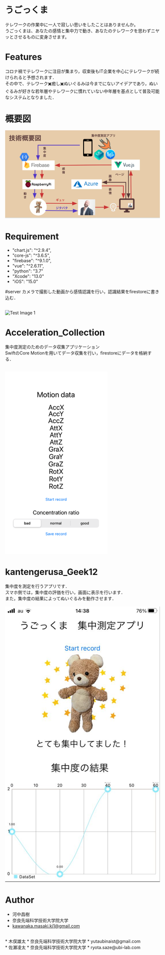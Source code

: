 # うごっくま

テレワークの作業中に一人で寂しい思いをしたことはありませんか。<br>
うごっくまは、あなたの感情と集中力で動き、あなたのテレワークを思わずニヤッとさせるものに変身させます。

# Features
コロナ禍でテレワークに注目が集まり，収束後もIT企業を中心にテレワークが続けられると予想されます．<br>
その中で、テレワーク✖️癒し✖️ぬいぐるみは今までにないアイデアであり，ぬいぐるみが好きな若年層やテレワークに慣れていない中年層を基点として普及可能なシステムとなりました．

# 概要図

  ![Test Image 1](image/arc.png)

# Requirement

* "chart.js": "^2.9.4",
* "core-js": "^3.6.5",
* "firebase": "^9.1.0",
* "vue": "^2.6.11",
* "python": "3.7"
* "Xcode": "13.0"
* "iOS": "15.0"

#server
カメラで撮影した動画から感情認識を行い，認識結果をfirestoreに書き込む．<br>
<br>

  ![Test Image 1](image/.png)

# Acceleration_Collection
集中度測定のためのデータ収集アプリケーション<br>
SwiftのCore Motionを用いてデータ収集を行い，firestoreにデータを格納する．<br>
<br>

  ![Test Image 1](image/corect.png)


# kantengerusa_Geek12
集中度を測定を行うアプリです．<br>
スマホ側では，集中度の評価を行い，画面に表示を行います．<br>
また，集中度の結果によってぬいぐるみを動作させます．<br>
<br>
  ![Test Image 1](image/GeekApp.jpg)

# Author

* 河中昌樹
* 奈良先端科学技術大学院大学
* kawanaka.masaki.kj1@gmail.com
<br>
* 木俣雄太
* 奈良先端科学技術大学院大学
* yutaubinaist@gmail.com
<br>
* 佐瀬凌太
* 奈良先端科学技術大学院大学
* ryota.saze@ubi-lab.com
